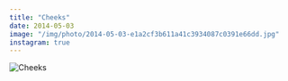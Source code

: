 ```yaml
---
title: "Cheeks"
date: 2014-05-03
image: "/img/photo/2014-05-03-e1a2cf3b611a41c3934087c0391e66dd.jpg"
instagram: true
---
```


![Cheeks](/img/photo/2014-05-03-e1a2cf3b611a41c3934087c0391e66dd.jpg)
